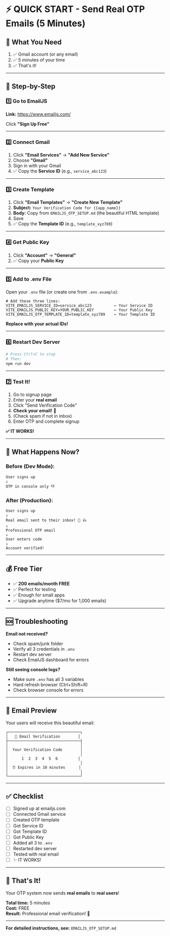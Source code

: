 # ⚡ QUICK START - Send Real OTP Emails (5 Minutes)

## 🎯 What You Need

1. ✅ Gmail account (or any email)
2. ✅ 5 minutes of your time
3. ✅ That's it!

---

## 📝 Step-by-Step

### 1️⃣ Go to EmailJS
**Link:** https://www.emailjs.com/

Click **"Sign Up Free"**

---

### 2️⃣ Connect Gmail
1. Click **"Email Services"** → **"Add New Service"**
2. Choose **"Gmail"**
3. Sign in with your Gmail
4. ✅ Copy the **Service ID** (e.g., `service_abc123`)

---

### 3️⃣ Create Template
1. Click **"Email Templates"** → **"Create New Template"**
2. **Subject:** `Your Verification Code for {{app_name}}`
3. **Body:** Copy from `EMAILJS_OTP_SETUP.md` (the beautiful HTML template)
4. Save
5. ✅ Copy the **Template ID** (e.g., `template_xyz789`)

---

### 4️⃣ Get Public Key
1. Click **"Account"** → **"General"**
2. ✅ Copy your **Public Key**

---

### 5️⃣ Add to .env File

Open your `.env` file (or create one from `.env.example`):

```env
# Add these three lines:
VITE_EMAILJS_SERVICE_ID=service_abc123          ← Your Service ID
VITE_EMAILJS_PUBLIC_KEY=YOUR_PUBLIC_KEY         ← Your Public Key  
VITE_EMAILJS_OTP_TEMPLATE_ID=template_xyz789    ← Your Template ID
```

**Replace with your actual IDs!**

---

### 6️⃣ Restart Dev Server

```bash
# Press Ctrl+C to stop
# Then:
npm run dev
```

---

### 7️⃣ Test It!

1. Go to signup page
2. Enter your **real email**
3. Click "Send Verification Code"
4. **Check your email!** 📧
5. (Check spam if not in inbox)
6. Enter OTP and complete signup

**✅ IT WORKS!**

---

## 🎯 What Happens Now?

### Before (Dev Mode):
```
User signs up
↓
OTP in console only 👎
```

### After (Production):
```
User signs up
↓
Real email sent to their inbox! 📧 👍
↓
Professional OTP email
↓
User enters code
↓
Account verified!
```

---

## 💰 Free Tier

- ✅ **200 emails/month FREE**
- ✅ Perfect for testing
- ✅ Enough for small apps
- ✅ Upgrade anytime ($7/mo for 1,000 emails)

---

## 🆘 Troubleshooting

**Email not received?**
- Check spam/junk folder
- Verify all 3 credentials in `.env`
- Restart dev server
- Check EmailJS dashboard for errors

**Still seeing console logs?**
- Make sure `.env` has all 3 variables
- Hard refresh browser (Ctrl+Shift+R)
- Check browser console for errors

---

## 📧 Email Preview

Your users will receive this beautiful email:

```
┌────────────────────────────────┐
│   🔐 Email Verification        │
├────────────────────────────────┤
│                                │
│  Your Verification Code        │
│                                │
│      1  2  3  4  5  6         │
│                                │
│  ⏰ Expires in 10 minutes      │
│                                │
└────────────────────────────────┘
```

---

## ✅ Checklist

- [ ] Signed up at emailjs.com
- [ ] Connected Gmail service
- [ ] Created OTP template
- [ ] Got Service ID
- [ ] Got Template ID
- [ ] Got Public Key
- [ ] Added all 3 to `.env`
- [ ] Restarted dev server
- [ ] Tested with real email
- [ ] ✨ IT WORKS!

---

## 🚀 That's It!

Your OTP system now sends **real emails** to **real users**!

**Total time:** 5 minutes  
**Cost:** FREE  
**Result:** Professional email verification! 🎉

---

**For detailed instructions, see:** `EMAILJS_OTP_SETUP.md`
